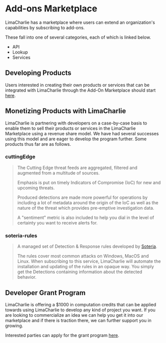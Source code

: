 # Add-ons Marketplace


LimaCharlie has a marketplace where users can extend an organization's capabilities by subscribing to add-ons.

These fall into one of several categories, each of which is linked below.

* API
* Lookup
* Services

## Developing Products

Users interested in creating their own products or services that can be integrated with LimaCharlie through the Add-On Marketplace should start [here](./user_addons.md).

## Monetizing Products with LimaCharlie 

LimaCharlie is partnering with developers on a case-by-case basis to enable them to sell their products or services in the LimaCharlie Marketplace using a revenue share model. We have had several successes using this model and are eager to develop the program further. Some products thus far are as follows.

### cuttingEdge 

>The Cutting Edge threat feeds are aggregated, filtered and augmented from a multitude of sources.
>
>Emphasis is put on timely Indicators of Compromise (IoC) for new and upcoming threats.
>
>Produced detections are made more powerful for operations by including a lot of metadata around the origin of the IoC as well as the nature of the threat which provides pre-emptive investigation data.
>
>A "sentiment" metric is also included to help you dial in the level of certainty you want to receive alerts for.

### soteria-rules

>A managed set of Detection & Response rules developed by [Soteria](https://soteria.io/).
>
>The rules cover most common attacks on Windows, MacOS and Linux. When subscribing to this service, LimaCharlie will automate the installation and updating of the rules in an opaque way. You simply get the Detections containing information about the detected behavior.

## Developer Grant Program

LimaCharlie is offering a $1000 in computation credits that can be applied towards using LimaCharlie to develop any kind of project you want. If you are looking to commercialize an idea we can help you get it into our marketplace and if there is traction there, we can further support you in growing.

Interested parties can apply for the grant program [here](https://limacharlie.io/grant-program).


